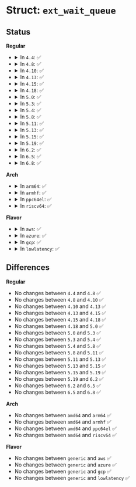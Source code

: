# Struct: <code>ext_wait_queue</code>

## Status
<b>Regular</b>
<ul>
<li>
<details>
<summary>In <code>4.4</code>: ✅</summary>

```c
struct ext_wait_queue {
    struct task_struct *task;
    struct list_head list;
    struct msg_msg *msg;
    int state;
};
```
</details>
</li>
<li>
<details>
<summary>In <code>4.8</code>: ✅</summary>

```c
struct ext_wait_queue {
    struct task_struct *task;
    struct list_head list;
    struct msg_msg *msg;
    int state;
};
```
</details>
</li>
<li>
<details>
<summary>In <code>4.10</code>: ✅</summary>

```c
struct ext_wait_queue {
    struct task_struct *task;
    struct list_head list;
    struct msg_msg *msg;
    int state;
};
```
</details>
</li>
<li>
<details>
<summary>In <code>4.13</code>: ✅</summary>

```c
struct ext_wait_queue {
    struct task_struct *task;
    struct list_head list;
    struct msg_msg *msg;
    int state;
};
```
</details>
</li>
<li>
<details>
<summary>In <code>4.15</code>: ✅</summary>

```c
struct ext_wait_queue {
    struct task_struct *task;
    struct list_head list;
    struct msg_msg *msg;
    int state;
};
```
</details>
</li>
<li>
<details>
<summary>In <code>4.18</code>: ✅</summary>

```c
struct ext_wait_queue {
    struct task_struct *task;
    struct list_head list;
    struct msg_msg *msg;
    int state;
};
```
</details>
</li>
<li>
<details>
<summary>In <code>5.0</code>: ✅</summary>

```c
struct ext_wait_queue {
    struct task_struct *task;
    struct list_head list;
    struct msg_msg *msg;
    int state;
};
```
</details>
</li>
<li>
<details>
<summary>In <code>5.3</code>: ✅</summary>

```c
struct ext_wait_queue {
    struct task_struct *task;
    struct list_head list;
    struct msg_msg *msg;
    int state;
};
```
</details>
</li>
<li>
<details>
<summary>In <code>5.4</code>: ✅</summary>

```c
struct ext_wait_queue {
    struct task_struct *task;
    struct list_head list;
    struct msg_msg *msg;
    int state;
};
```
</details>
</li>
<li>
<details>
<summary>In <code>5.8</code>: ✅</summary>

```c
struct ext_wait_queue {
    struct task_struct *task;
    struct list_head list;
    struct msg_msg *msg;
    int state;
};
```
</details>
</li>
<li>
<details>
<summary>In <code>5.11</code>: ✅</summary>

```c
struct ext_wait_queue {
    struct task_struct *task;
    struct list_head list;
    struct msg_msg *msg;
    int state;
};
```
</details>
</li>
<li>
<details>
<summary>In <code>5.13</code>: ✅</summary>

```c
struct ext_wait_queue {
    struct task_struct *task;
    struct list_head list;
    struct msg_msg *msg;
    int state;
};
```
</details>
</li>
<li>
<details>
<summary>In <code>5.15</code>: ✅</summary>

```c
struct ext_wait_queue {
    struct task_struct *task;
    struct list_head list;
    struct msg_msg *msg;
    int state;
};
```
</details>
</li>
<li>
<details>
<summary>In <code>5.19</code>: ✅</summary>

```c
struct ext_wait_queue {
    struct task_struct *task;
    struct list_head list;
    struct msg_msg *msg;
    int state;
};
```
</details>
</li>
<li>
<details>
<summary>In <code>6.2</code>: ✅</summary>

```c
struct ext_wait_queue {
    struct task_struct *task;
    struct list_head list;
    struct msg_msg *msg;
    int state;
};
```
</details>
</li>
<li>
<details>
<summary>In <code>6.5</code>: ✅</summary>

```c
struct ext_wait_queue {
    struct task_struct *task;
    struct list_head list;
    struct msg_msg *msg;
    int state;
};
```
</details>
</li>
<li>
<details>
<summary>In <code>6.8</code>: ✅</summary>

```c
struct ext_wait_queue {
    struct task_struct *task;
    struct list_head list;
    struct msg_msg *msg;
    int state;
};
```
</details>
</li>
</ul>
<b>Arch</b>
<ul>
<li>
<details>
<summary>In <code>arm64</code>: ✅</summary>

```c
struct ext_wait_queue {
    struct task_struct *task;
    struct list_head list;
    struct msg_msg *msg;
    int state;
};
```
</details>
</li>
<li>
<details>
<summary>In <code>armhf</code>: ✅</summary>

```c
struct ext_wait_queue {
    struct task_struct *task;
    struct list_head list;
    struct msg_msg *msg;
    int state;
};
```
</details>
</li>
<li>
<details>
<summary>In <code>ppc64el</code>: ✅</summary>

```c
struct ext_wait_queue {
    struct task_struct *task;
    struct list_head list;
    struct msg_msg *msg;
    int state;
};
```
</details>
</li>
<li>
<details>
<summary>In <code>riscv64</code>: ✅</summary>

```c
struct ext_wait_queue {
    struct task_struct *task;
    struct list_head list;
    struct msg_msg *msg;
    int state;
};
```
</details>
</li>
</ul>
<b>Flavor</b>
<ul>
<li>
<details>
<summary>In <code>aws</code>: ✅</summary>

```c
struct ext_wait_queue {
    struct task_struct *task;
    struct list_head list;
    struct msg_msg *msg;
    int state;
};
```
</details>
</li>
<li>
<details>
<summary>In <code>azure</code>: ✅</summary>

```c
struct ext_wait_queue {
    struct task_struct *task;
    struct list_head list;
    struct msg_msg *msg;
    int state;
};
```
</details>
</li>
<li>
<details>
<summary>In <code>gcp</code>: ✅</summary>

```c
struct ext_wait_queue {
    struct task_struct *task;
    struct list_head list;
    struct msg_msg *msg;
    int state;
};
```
</details>
</li>
<li>
<details>
<summary>In <code>lowlatency</code>: ✅</summary>

```c
struct ext_wait_queue {
    struct task_struct *task;
    struct list_head list;
    struct msg_msg *msg;
    int state;
};
```
</details>
</li>
</ul>

## Differences
<b>Regular</b>
<ul>
<li>
No changes between <code>4.4</code> and <code>4.8</code> ✅
</li>
<li>
No changes between <code>4.8</code> and <code>4.10</code> ✅
</li>
<li>
No changes between <code>4.10</code> and <code>4.13</code> ✅
</li>
<li>
No changes between <code>4.13</code> and <code>4.15</code> ✅
</li>
<li>
No changes between <code>4.15</code> and <code>4.18</code> ✅
</li>
<li>
No changes between <code>4.18</code> and <code>5.0</code> ✅
</li>
<li>
No changes between <code>5.0</code> and <code>5.3</code> ✅
</li>
<li>
No changes between <code>5.3</code> and <code>5.4</code> ✅
</li>
<li>
No changes between <code>5.4</code> and <code>5.8</code> ✅
</li>
<li>
No changes between <code>5.8</code> and <code>5.11</code> ✅
</li>
<li>
No changes between <code>5.11</code> and <code>5.13</code> ✅
</li>
<li>
No changes between <code>5.13</code> and <code>5.15</code> ✅
</li>
<li>
No changes between <code>5.15</code> and <code>5.19</code> ✅
</li>
<li>
No changes between <code>5.19</code> and <code>6.2</code> ✅
</li>
<li>
No changes between <code>6.2</code> and <code>6.5</code> ✅
</li>
<li>
No changes between <code>6.5</code> and <code>6.8</code> ✅
</li>
</ul>
<b>Arch</b>
<ul>
<li>
No changes between <code>amd64</code> and <code>arm64</code> ✅
</li>
<li>
No changes between <code>amd64</code> and <code>armhf</code> ✅
</li>
<li>
No changes between <code>amd64</code> and <code>ppc64el</code> ✅
</li>
<li>
No changes between <code>amd64</code> and <code>riscv64</code> ✅
</li>
</ul>
<b>Flavor</b>
<ul>
<li>
No changes between <code>generic</code> and <code>aws</code> ✅
</li>
<li>
No changes between <code>generic</code> and <code>azure</code> ✅
</li>
<li>
No changes between <code>generic</code> and <code>gcp</code> ✅
</li>
<li>
No changes between <code>generic</code> and <code>lowlatency</code> ✅
</li>
</ul>
